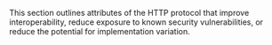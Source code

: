This section outlines attributes of the HTTP protocol that improve interoperability, reduce exposure to known security vulnerabilities, or reduce the potential for implementation variation.

